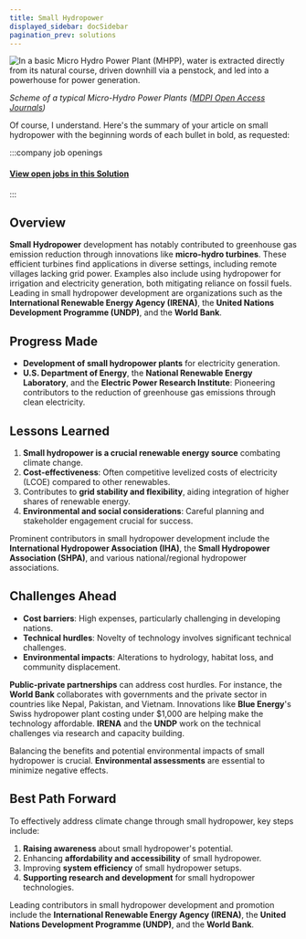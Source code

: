 ```yaml
---
title: Small Hydropower
displayed_sidebar: docSidebar
pagination_prev: solutions
---
```

![In a basic Micro Hydro Power Plant (MHPP), water is extracted directly from its natural course, driven downhill via a penstock, and led into a powerhouse for power generation.](/../static/img/small-hydropower.png)

*Scheme of a typical Micro-Hydro Power Plants ([MDPI Open Access Journals](https://www.mdpi.com/1996-1073/12/5/878))*

Of course, I understand. Here's the summary of your article on small hydropower with the beginning words of each bullet in bold, as requested:


:::company job openings
  #### [View open jobs in this Solution](https://climatebase.org/jobs?l=&q=&drawdown_solutions=Small+Hydropower)
:::

## Overview

**Small Hydropower** development has notably contributed to greenhouse gas emission reduction through innovations like **micro-hydro turbines**. These efficient turbines find applications in diverse settings, including remote villages lacking grid power. Examples also include using hydropower for irrigation and electricity generation, both mitigating reliance on fossil fuels. Leading in small hydropower development are organizations such as the **International Renewable Energy Agency (IRENA)**, the **United Nations Development Programme (UNDP)**, and the **World Bank**.

## Progress Made

- **Development of small hydropower plants** for electricity generation.
- **U.S. Department of Energy**, the **National Renewable Energy Laboratory**, and the **Electric Power Research Institute**: Pioneering contributors to the reduction of greenhouse gas emissions through clean electricity.
 
## Lessons Learned

1. **Small hydropower is a crucial renewable energy source** combating climate change.
2. **Cost-effectiveness**: Often competitive levelized costs of electricity (LCOE) compared to other renewables.
3. Contributes to **grid stability and flexibility**, aiding integration of higher shares of renewable energy.
4. **Environmental and social considerations**: Careful planning and stakeholder engagement crucial for success.

Prominent contributors in small hydropower development include the **International Hydropower Association (IHA)**, the **Small Hydropower Association (SHPA)**, and various national/regional hydropower associations.

## Challenges Ahead

- **Cost barriers**: High expenses, particularly challenging in developing nations.
- **Technical hurdles**: Novelty of technology involves significant technical challenges.
- **Environmental impacts**: Alterations to hydrology, habitat loss, and community displacement.

**Public-private partnerships** can address cost hurdles. For instance, the **World Bank** collaborates with governments and the private sector in countries like Nepal, Pakistan, and Vietnam. Innovations like **Blue Energy**'s Swiss hydropower plant costing under $1,000 are helping make the technology affordable. **IRENA** and the **UNDP** work on the technical challenges via research and capacity building.

Balancing the benefits and potential environmental impacts of small hydropower is crucial. **Environmental assessments** are essential to minimize negative effects.

## Best Path Forward

To effectively address climate change through small hydropower, key steps include:

1. **Raising awareness** about small hydropower's potential.
2. Enhancing **affordability and accessibility** of small hydropower.
3. Improving **system efficiency** of small hydropower setups.
4. **Supporting research and development** for small hydropower technologies.

Leading contributors in small hydropower development and promotion include the **International Renewable Energy Agency (IRENA)**, the **United Nations Development Programme (UNDP)**, and the **World Bank**.
